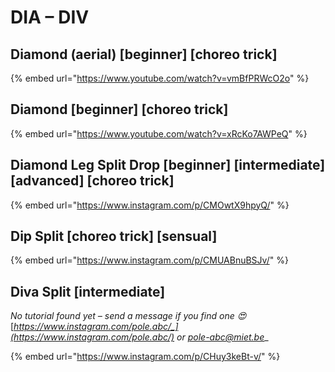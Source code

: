 # DIA – DIV

## Diamond (aerial) \[beginner] \[choreo trick]

{% embed url="https://www.youtube.com/watch?v=vmBfPRWcO2o" %}

## Diamond \[beginner] \[choreo trick]

{% embed url="https://www.youtube.com/watch?v=xRcKo7AWPeQ" %}

## Diamond Leg Split Drop \[beginner] \[intermediate] \[advanced] \[choreo trick]

{% embed url="https://www.instagram.com/p/CMOwtX9hpyQ/" %}

## Dip Split \[choreo trick] \[sensual]

{% embed url="https://www.instagram.com/p/CMUABnuBSJv/" %}

## Diva Split \[intermediate]

_No tutorial found yet – send a message if you find one 😍_ [_https://www.instagram.com/pole.abc/_](https://www.instagram.com/pole.abc/) _or_ [_pole-abc@miet.be_](mailto:pole-abc@miet.be)__

{% embed url="https://www.instagram.com/p/CHuy3keBt-v/" %}
